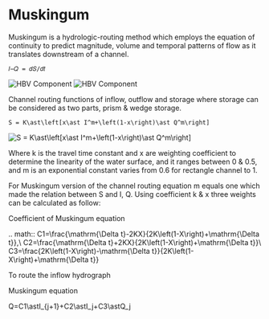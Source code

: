 # Muskingum 

Muskingum is a hydrologic-routing method which employs the equation of continuity to predict magnitude, volume and temporal patterns of flow as it translates downstream of a channel.

```
𝐼−𝑄 = 𝑑𝑆/𝑑𝑡
```

![HBV Component](../img/muskingum1.png) ![HBV Component](../img/muskingum2.png)

Channel routing functions of inflow, outflow and storage where storage can be considered as two parts, prism & wedge storage.

```
S = K\ast\left[x\ast I^m+\left(1-x\right)\ast Q^m\right]
```

<img src="https://latex.codecogs.com/svg.latex?\fn_jvn&space;S&space;=&space;K\ast\left[x\ast&space;I^m&plus;\left(1-x\right)\ast&space;Q^m\right]" title="S = K\ast\left[x\ast I^m+\left(1-x\right)\ast Q^m\right]" />


Where k is the travel time constant and x are weighting coefficient to determine the linearity of the water surface, and it ranges between 0 & 0.5, and m is an exponential constant varies from 0.6 for rectangle channel to 1.

For Muskingum version of the channel routing equation m equals one which made the relation between S and I, Q. Using coefficient k & x three weights can be calculated as follow:

Coefficient of Muskingum equation

.. math::
		C1=\frac{\mathrm{\Delta t}-2KX}{2K\left(1-X\right)+\mathrm{\Delta t}},\ C2=\frac{\mathrm{\Delta t}+2KX}{2K\left(1-X\right)+\mathrm{\Delta t}}\ C3=\frac{2K\left(1-X\right)-\mathrm{\Delta t}}{2K\left(1-X\right)+\mathrm{\Delta t}}

To route the inflow hydrograph

Muskingum equation

Q=C1\astI_{j+1}+C2\astI_j+C3\astQ_j
